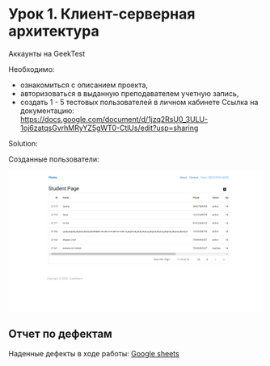 # Урок 1. Клиент-серверная архитектура

Аккаунты на GeekTest

Необходимо:

* ознакомиться с описанием проекта,
* авторизоваться в выданную преподавателем учетную запись,
* создать 1 - 5 тестовых пользователей в личном кабинете Ссылка на документацию: https://docs.google.com/document/d/1jzq2RsU0_3ULU-1oj6zatqsGvrhMRyYZ5gWT0-CtlUs/edit?usp=sharing


Solution:

Созданные пользователи: 

<img src="solution_1.png">

## Отчет по дефектам

Наденные дефекты в ходе работы: <a href="https://docs.google.com/spreadsheets/d/12sZiqqYKPHPJCE0DlTCVGSx9APgyQUZeizWfhLs8l50/edit?usp=sharing">Google sheets</a> 
